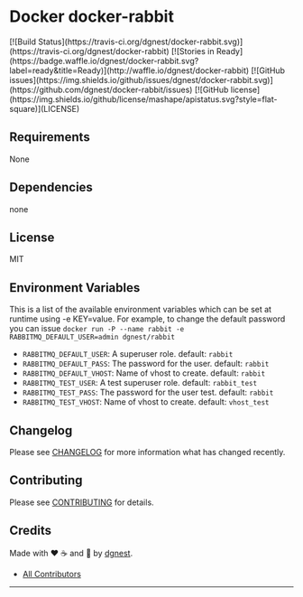 # Docker docker-rabbit

<span class="badges" align="center">
[![Build Status](https://travis-ci.org/dgnest/docker-rabbit.svg)](https://travis-ci.org/dgnest/docker-rabbit)
[![Stories in Ready](https://badge.waffle.io/dgnest/docker-rabbit.svg?label=ready&title=Ready)](http://waffle.io/dgnest/docker-rabbit)
[![GitHub issues](https://img.shields.io/github/issues/dgnest/docker-rabbit.svg)](https://github.com/dgnest/docker-rabbit/issues)
[![GitHub license](https://img.shields.io/github/license/mashape/apistatus.svg?style=flat-square)](LICENSE)
</span>


Requirements
------------

None


## Dependencies

none

## License

MIT

## Environment Variables

This is a list of the available environment variables which can be set at runtime using -e KEY=value.
For example, to change the default password you can issue `docker run -P --name rabbit -e RABBITMQ_DEFAULT_USER=admin dgnest/rabbit`

* `RABBITMQ_DEFAULT_USER`: A superuser role. default: `rabbit`
* `RABBITMQ_DEFAULT_PASS`: The password for the user. default: `rabbit`
* `RABBITMQ_DEFAULT_VHOST`: Name of vhost to create. default: `rabbit`
* `RABBITMQ_TEST_USER`: A test superuser role. default: `rabbit_test`
* `RABBITMQ_TEST_PASS`: The password for the user test. default: `rabbit`
* `RABBITMQ_TEST_VHOST`: Name of vhost to create. default: `vhost_test`

## Changelog

Please see [CHANGELOG](CHANGELOG.md) for more information what has changed recently.

## Contributing

Please see [CONTRIBUTING](CONTRIBUTING.md) for details.

## Credits

Made with :heart: ️:coffee:️ and :pizza: by [dgnest][link-company].
- [All Contributors][link-contributors]

---

<!-- Other -->

[link-company]: https://github.com/dgnest
[link-author]: https://github.com/luismayta
[link-contributors]: AUTHORS